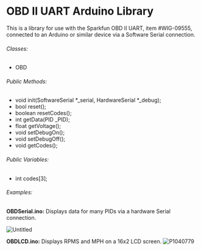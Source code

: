# OBD II UART Arduino Library
 This is a library for use with the Sparkfun OBD II UART, item #WIG-09555, connected to an Arduino or similar device via a Software Serial connection.
 
###### Classes:  
* OBD
 
###### Public Methods:
* void init(SoftwareSerial *_serial, HardwareSerial *_debug);
* bool reset();
* boolean resetCodes();
* int getData(PID _PID);
* float getVoltage();
* void setDebugOn();
* void setDebugOff();
* void getCodes();

###### Public Variables:
* int codes[3];

###### Examples:
 **OBDSerial.ino:**  Displays data for many PIDs via a hardware Serial connection.
 
![Untitled](https://user-images.githubusercontent.com/2449263/184568280-cd0f91f6-7655-43b0-a836-020d82337894.png)

**OBDLCD.ino:**  Displays RPMS and MPH on a 16x2 LCD screen.
![P1040779](https://user-images.githubusercontent.com/2449263/184568562-807107c8-3e03-4241-9224-d3f49d5f2dc0.JPG)
